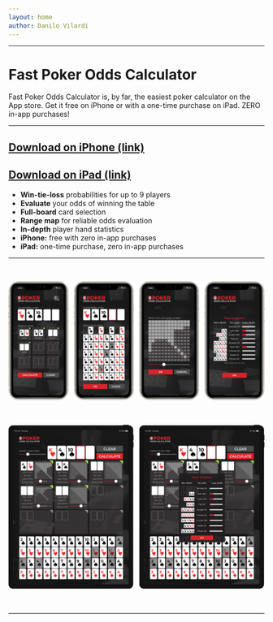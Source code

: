 ```yaml
---
layout: home
author: Danilo Vilardi
---
```


----

# Fast Poker Odds Calculator

Fast Poker Odds Calculator is, by far, the easiest poker calculator on the App store. Get it free on iPhone or with a one-time purchase on iPad. ZERO in-app purchases!

----

## [Download on iPhone (link)](https://apps.apple.com/app/apple-store/id1524398420?pt=121864549&ct=ghp&mt=8)
## [Download on iPad (link)](https://apps.apple.com/app/apple-store/id1526255067?pt=121864549&ct=ghp&mt=8)

* **Win-tie-loss** probabilities for up to 9 players
* **Evaluate** your odds of winning the table
* **Full-board** card selection
* **Range map** for reliable odds evaluation
* **In-depth** player hand statistics
* **iPhone:** free with zero in-app purchases
* **iPad:** one-time purchase, zero in-app purchases

----

<br>

![](/assets/HomePage/iPhoneAppScreens.png)

<br>

![](/assets/HomePage/iPadAppScreens.png)

<br>

----


